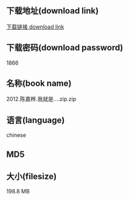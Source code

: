 ## 下载地址(download link)
[下载链接 download link](https://voluble-croquembouche-d321dc.netlify.app/?s=2012.%E9%99%88%E5%98%89%E6%A1%A6.%E6%88%91%E5%B0%B1%E6%98%AF%E2%80%A6.zip)

## 下载密码(download password)
1866

## 名称(book name)
2012.陈嘉桦.我就是….zip.zip

## 语言(language)
chinese

## MD5


## 大小(filesize)
198.8 MB
